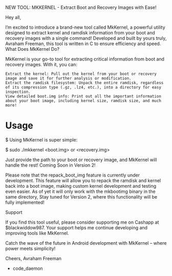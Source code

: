 NEW TOOL: MKKERNEL - Extract Boot and Recovery Images with Ease!

Hey all,

I’m excited to introduce a brand-new tool called MkKernel, a powerful utility designed to extract kernel and ramdisk information from your boot and recovery images with a single command! Developed and built by yours truly, Avraham Freeman, this tool is written in C to ensure efficiency and speed.
What Does MkKernel Do?

MkKernel is your go-to tool for extracting critical information from boot and recovery images. With it, you can:

    Extract the kernel: Pull out the kernel from your boot or recovery image and save it for further analysis or modification.
    Extract the ramdisk filesystem: Unpack the entire ramdisk, regardless of its compression type (.gz, .lz4, etc.), into a directory for easy inspection.
    View detailed boot.img info: Print out all the important information about your boot image, including kernel size, ramdisk size, and much more!

# Usage

$ Using MkKernel is super simple:

$ sudo ./mkkernel <boot.img> or <recovery.img>

Just provide the path to your boot or recovery image, and MkKernel will handle the rest!
Coming Soon in Version 2!

Please note that the repack_boot_img feature is currently under development. This feature will allow you to repack the ramdisk and kernel back into a boot image, making custom kernel development and testing even easier. As of yet it will only work with the mkbootimg binary in the same directory, Stay tuned for Version 2, where this functionality will be fully implemented!

Support

If you find this tool useful, please consider supporting me on Cashapp at $blackwiddow987. Your support helps me continue developing and improving tools like MkKernel.

Catch the wave of the future in Android development with MkKernel – where power meets simplicity!

Cheers,
Avraham Freeman
- code_daemon
